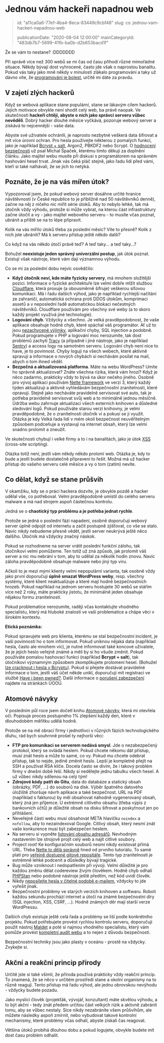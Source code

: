 Jednou vám hackeři napadnou web
===============================

> id: "a11ca0a6-77e1-4ba4-8eca-83449c9cbf48"
> slug:
> 	cs: jednou-vam-hackeri-napadnou-web
> 
> publicationDate: "2020-08-04 12:00:00"
> mainCategoryId: "483db7b7-5699-41fb-ba0b-d2b653bacd1f"

Že se vám to nestane? :DDDDDDD

Při správě více než 300 webů se mi čas od času přihodí různé mimořádné situace. Někdy bývají dost vyhrocené, často jde však o naprostou banalitu. Pokud vás taky jako mně někdy v minulosti zlákalo programování a taky už dávno víte, že [programování je bolest](http://borisovo.cz/programming-sucks-cz.html), určitě mi dáte za pravdu.

V zajetí zlých hackerů
----------------------

Když se webová aplikace stane populární, stane se lákavým cílem hackerů. Jejich motivace obvykle není shodit celý web, ba právě naopak. Ve skutečnosti **hackeři chtějí, abyste o nich jako správci serveru vůbec nevěděli**. Dobrý hacker dlouhé měsíce vyčkává, pozoruje webový server a získává to nejcennější - vaše data.

Abyste své uživatele ochránili, je naprosto nezbytné veškerá data šifrovat a mít více úrovní ochran. Pro hesla používejte některou z pomalých funkcí, jako je například [Bcrypt + salt](https://php.baraja.cz/hashovani), Argon2, PBKDF2 nebo Scrypt. O [hodnocení bezpečnosti](https://pulse.michalspacek.cz/passwords/storages/rating#slow-hashes) už psal Michal Špaček, kterému tímto děkuji za doplnění článku. Jako majitel webu musíte při diskusi s programátorem na správném hashování hesel trvat. Jinak vás čeká pláč stejně, jako řadu lidí před vámi, kteří si také nalhávali, že se jich to netýká.

Poznáte, že je na vás mířen útok?
---------------------------------

Vypozoroval jsem, že pokud webový server dosáhne určité hranice návštěvnosti (v České republice to je přibližně nad 50 návštěvníků denně), začne na něj z ničeho nic mířit série útoků. Aby to nebylo lehké, tak má útočník vždy výhodu, protože si může vybrat, na kterou část infrastruktury začne útočit a vy - jako majitel webového serveru - to musíte včas poznat, ubránit a příště se na to lépe připravit.

Kolik na vás mířilo útoků třeba za poslední měsíc? Víte to přesně? Kolik z nich jste ubránili? Má k serveru přístup ještě někdo další?

Co když na vás někdo útočí právě teď? A teď taky... a teď taky...?

Bohužel **neexistuje jeden správný univerzální postup**, jak útok poznat. Existují však nástroje, které vám dají významnou výhodu.

Co se mi za poslední dobu nejvíc osvědčilo:

- **Když útočník neví, kde máte fyzicky servery**, má mnohem složitější pozici. Informace o fyzické architektuře lze velmi dobře mlžit službou [Cloudflare](https://www.cloudflare.com/), která proxuje (a obousměrně šifruje) veškerou síťovou komunikaci. Má i řadu dalších výhod, jako je například rychlejší načítání ze zahraničí, automatická ochrana proti DDOS útokům, komprimaci assetů a v neposlední řadě automatickou blokaci nečestných návštěvníků. Cloudflare používám pro všechny své weby (a to skoro každý projekt využívá jiné technologie).
- **Logování chyb**. Vždycky a všechno. Je velká pravděpodobnost, že vaše aplikace obsahuje hodně chyb, které spáchal váš programátor. Ať už to jsou [nezachycené výjimky](https://php.baraja.cz/vyjimky), aplikační chyby, SQL injection a podobně. Pokud programujete v PHP a logování moc nerozumíte, tak dost problémů zachytí [Tracy](https://tracy.nette.org/) (a případně i jiné nástroje, jako je například [Sentry](https://sentry.io/)) a access logy na samotném serveru. Logování chyb není nice to have, je to povinnost. Chyby loguji na všech webech, které aktivně spravuji a informace o nových chybách si nechávám posílat na mail, abych o tom ihned věděl.
- **Bezpečná a aktualizovaná platforma**. Máte na webu WordPress? Umíte ho správně aktualizovat? Znáte všechna rizika, která vám hrozí? Když je něco zadarmo, prakticky vždy to bývá na úkor nečeho jiného. Osobně pro vývoj aplikací používám [Nette framework](https://nette.org/cs/) ve verzi 3, který každý týden aktualizuji a aktivně vyhledávám bezpečnostní zranitelnosti, které opravuji. Stejně jako necháváte pravidelně servisovat své auto, tak je potřeba pravidelně servisovat svůj web a to minimálně jednou měsíčně. Údržba webu zahrnuje aktualizaci všech externích knihoven a důsledné sledování logů. Pokud používáte starou verzi knihovny, je velmi pravděpodobné, že o zranitelnosti útočník ví a pokusí se ji využít.
Otázka je kdy
Velká řada lidí v mém okolí bezpečnost neuvěřitelným způsobem podceňuje a vystavují na internet obsah, který lze velmi snadno prolomit a zneužít.

Ve skutečnosti chybují i velké firmy a to i na banalitách, jako je útok [XSS](https://www.zive.cz/clanky/vyvojar-objevil-zranitelnost-v-seznamu-dokazal-mezi-vysledky-propasovat-zakazany-kod/sc-3-a-200023/default.aspx) (cross-site scripting).

Otázka totiž není, jestli vám někdy někdo prolomí web. Otázka je, kdy to bude a jestli budete dostatečně připraveni to řešit. Možná má už hacker přístup do vašeho serveru celé měsíce a vy o tom (zatím) nevíte.

Co dělat, když se stane průšvih
-------------------------------

V okamžiku, kdy se o práci hackera dozvíte, je obvykle pozdě a hacker udělal vše, co potřeboval. Velmi pravděpodobně umístil do celého serveru malware a má nad strojem aspoň částečnou kontrolu.

Jedná se o **chaotický typ problému a je potřeba jednat rychle**.

Protože se jedná o poslední fázi napadení, osobně doporučuji webový server úplně odpojit od internetu a začít postupně zjišťovat, co vše se stalo. Navíc nikdy nebudeme přesně vědět, jestli server neukrývá ještě něco dalšího. Útočník má vždycky značný náskok.

Pokud se rozhodneme na server vrátit poslední funkční zálohu, tak útočníkovi velmi pomůžeme. Ten totiž už zná způsob, jak prolomit váš server a nic mu nebrání v tom, aby to udělal za několik hodin znovu. Navíc záloha pravděpodobně obsahuje malware nebo jiný typ viru.

Ačkoli to je mezi mými klienty velmi nepopulární varianta, tak osobně vždy jako první doporučuji **úplně smazat WordPress weby**, resp. všechny systémy, které klient neaktualizuje a které mají hodně bezpečnostních hrozeb. Pokud například na jednom serveru hostujete 30 webů se stářím více než 2 roky, máte prakticky jistotu, že minimálně jeden obsahuje nějakou formu zranitelnosti.

Pokud problematice nerozumíte, raději včas kontaktujte vhodného specialistu, který má hluboké znalosti ve vaší problematice a chápe věci v širokém kontextu.

**Etická poznámka:**

Pokud spravujete web pro klienta, kterému se stal bezpečnostní incident, je vaší povinností ho o tom informovat. Pokud uniknou nějaká data (například hesla, často ale mnohem víc), je nutné informovat také koncové uživatele, že je jejich heslo veřejně známé a měli by si ho všude změnit. Pokud používáte pomalou hashovací funkci (například **Bcrypt + salt**), tak útočníkovi významným způsobem zkomplikujete prolomení hesel. (Bohužel [lze cracknout i hesla v Bcryptu](https://arstechnica.com/information-technology/2015/08/cracking-all-hacked-ashley-madison-passwords-could-take-a-lifetime/)). Pokud si přejete dostávat pravidelné informace o tom, jestli váš účet někde unikl, doporučuji mít registraci ve službě [Have i been pwned?](https://haveibeenpwned.com/). Další informace o [porušení zabezpečení](https://m.uoou.cz/vismo/zobraz_dok.asp?id_ktg=5020&n=poruseni-zabezpeceni) najdete na stránkách ÚOOÚ.

Atomové návyky
--------------

V posledním půl roce jsem dočetl knihu [Atomové návyky](https://www.melvil.cz/kniha-atomove-navyky/), která mi otevřela oči. Popisuje proces postupného 1% zlepšení každý den, které v dlouhodobém měřítku udělá hodně.

Protože se na mě obrací firmy i jednotlivci v různých fázích technologického dluhu, rád bych souhrnně prošel ty nejhorší věci:

- **FTP pro komunikaci se serverem nedává smysl**. Jde o nezabezpečený protokol, který se ovládá heslem. Pokud chcete někomu dát přístup, musí znát heslo a může to samé, co vy. Pokud mu chcete odebrat přístup, tak to nejde, jedině změnit heslo. Lepší je kompletně přejít na SSH a používat RSA klíče. Docela často se divím, že i takový problém firmy v dnešní době řeší. Nikdy si nedělejte jednu tabulku všech hesel. A už vůbec nikdy sdílenou na celý tým!
- **Zdrojové kódy patří do Gitu**, data do databáze a statický obsah (obrázky, PDF, ...) do souborů na disk. Výběr špatného datového úložiště zhoršuje návrh aplikace a také bezpečnost. URL na PDF (například s fakturou) by měl obsahovat náhodně vygenerovaný obsah, který zná jen příjemce. U extrémně citlivého obsahu (třeba výpis z bankovních účtů) je důležité obsah na disku šifrovat a poskytnout jen po přihlášení.
- Neveřejné části webu musí obsahovat META hlavičku `noindex` a `nofollow`, aby to nezaindexoval Google. Citlivý obsah, který nesmí znát vaše konkurence musí být zabezpečen heslem.
- Na serveru si vypněte [listování obsahu adresářů](https://www.simplified.guide/apache/disable-directory-listing). Nevhodným nastavením lze strojově projít celý web a najít citlivé soubory.
- Project root! Ke konfiguračním souborů nesmí nikdy existovat přímá URL. Třeba [Nette to dělá správně](https://doc.nette.org/cs/3.0/quickstart/getting-started#toc-obsah-web-projectu) hned od prvního tutoriálu. To samé platí pro [veřejně dostupné gitové repositáře](https://smitka.me/open-git/). Tento typ zranitelnosti je extrémně lehké podcenit a důsledky bývají tragické.
- Bug může vzniknout i nedopatřením při vývoji. Velmi důležité je pro každou změnu dělat codereview živým člověkem. Hodně chyb odhalí [PHPStan](https://github.com/phpstan/phpstan) nebo podobné nástroje ještě předtím, než kód uvidí člověk.
- Nikdy [neposílejte hesla v čitelné podobě e-mailem](https://www.lupa.cz/clanky/reset-a-poslani-hesla-v-citelne-podobe-e-mailem-nebezpecna-praktika/), vždycky to jde vyřešit jinak.
- Bezpečnostní problémy ve starých verzích knihoven a softwaru. Roboti každou sekundu prochází internet a útočí na známé bezpečnostní díry (SQL injection, XSS, CSRF, ...). Hodně známých děr mají starší verze WordPressu.

Dalších chyb existuje ještě celá řada a problémy se liší podle konkrétního projektu. Pokud potřebujete provést rychlou kontrolu serveru, doporučuji použít nástroj [Maldet](https://www.rfxn.com/projects/linux-malware-detect/) a poté si najmou vhodného specialistu, který vám pomůže provést [kompletní audit webu](https://baraja.cz/audit-webu) a to nejen z důvodu bezpečnosti.

Bezpečnostní techniky jsou jako plasty v oceánu - prostě na vždycky. Zvykejte si.

Akční a reakční princip přírody
-------------------------------

Určitě jste si také všimli, že příroda používá prakticky vždy reakční princip. To znamená, že se něco v určitém prostředí stane a okolní organismy na to různě reagují. Tento přístup má řadu výhod, ale jednu obrovskou nevýhodu - vždycky budete pozadu.

Jako myslící člověk (projekťák, vývojář, konzultant) máte skvělou výhodu, a to být akční - tedy znát předem určitou část velkých rizik a aktivně zabránit tomu, aby se vůbec nestaly. Sice nikdy nezabráníte všem průšvihům, ale můžete následky aspoň zmírnit, nebo vybudovat takové kontrolní mechanismy, které problémy včas odhalí, abyste získali čas reagovat.

Většina útoků probíhá dlouhou dobu a pokud logujete, obvykle budete mít dost času problém odhalit.
